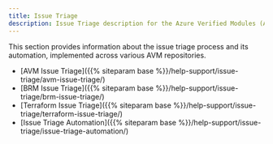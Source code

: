 ```yaml
---
title: Issue Triage
description: Issue Triage description for the Azure Verified Modules (AVM) program
---
```


This section provides information about the issue triage process and its automation, implemented across various AVM repositories.

- [AVM Issue Triage]({{% siteparam base %}}/help-support/issue-triage/avm-issue-triage/)
- [BRM Issue Triage]({{% siteparam base %}}/help-support/issue-triage/brm-issue-triage/)
- [Terraform Issue Triage]({{% siteparam base %}}/help-support/issue-triage/terraform-issue-triage/)
- [Issue Triage Automation]({{% siteparam base %}}/help-support/issue-triage/issue-triage-automation/)
